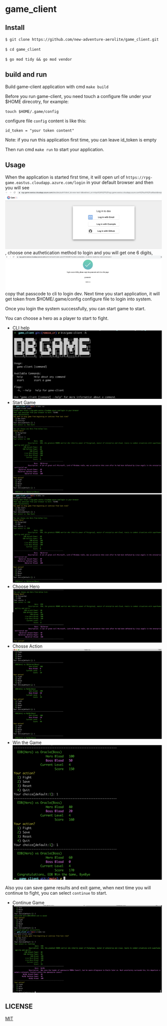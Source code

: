 # game_client


## Install

```
$ git clone https://github.com/new-adventure-aerolite/game_client.git

$ cd game_client

$ go mod tidy && go mod vendor
```

## build and run

Build game-client application with cmd `make build`

Before you run game-client, you need touch a configure file under your $HOME direcotry, for example:

`touch $HOME/.game/config`

configure file `config` content is like this:

```
id_token = "your token content"
```
Note: if you run this application first time, you can leave id_token is empty

Then run cmd  `make run` to start your application.

## Usage
When the application is started first time, it will open url of `https://rpg-game.eastus.cloudapp.azure.com/login` in your default browser and then you will see ![image](img/login.png), choose one authetication method to login and you will get one 6 digits, ![passcode](img/passcode.png) copy that passcode to cli to login dev.
Next time you start application, it will get token from $HOME/.game/config configure file to login into system.

Once you login the system successfully, you can start game to start.

You can choose a hero as a player to start to fight.

- CLI help
![Help](img/help.png)
- Start Game
![Start](img/start.png)
![Start](img/start.png)
- Choose Hero
![Hero](img/hero.png)
- Chosse Action
![Action](img/action.png)
- Win the Game
![Win](img/win.png)


Also you can save game results and exit game, when next time you will continue to fight, you can select `continue` to start.

- Continue Game
![Continue](img/continue.png)

## LICENSE

[MIT](./LICENSE)
